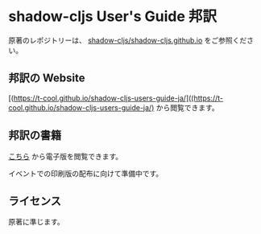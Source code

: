 # shadow-cljs User's Guide 邦訳

原著のレポジトリーは、 [shadow-cljs/shadow-cljs.github.io](https://github.com/shadow-cljs/shadow-cljs.github.io) をご参照ください。

## 邦訳の Website

[(https://t-cool.github.io/shadow-cljs-users-guide-ja/]((https://t-cool.github.io/shadow-cljs-users-guide-ja/) から閲覧できます。

## 邦訳の書籍

[こちら](https://t-cool.github.io/shadow-cljs-users-guide-ja/docs/UsersGuide.pdf) から電子版を閲覧できます。

イベントでの印刷版の配布に向けて準備中です。

## ライセンス

原著に準じます。

